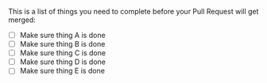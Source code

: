 This is a list of things you need to complete before your Pull Request will get merged: 

- [ ] Make sure thing A is done
- [ ] Make sure thing B is done
- [ ] Make sure thing C is done 
- [ ] Make sure thing D is done
- [ ] Make sure thing E is done
